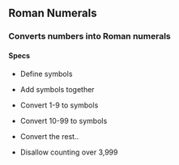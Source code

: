 ## Roman Numerals

### Converts numbers into Roman numerals

#### Specs

* Define symbols

* Add symbols together

* Convert 1-9 to symbols

* Convert 10-99 to symbols

* Convert the rest..

* Disallow counting over 3,999
